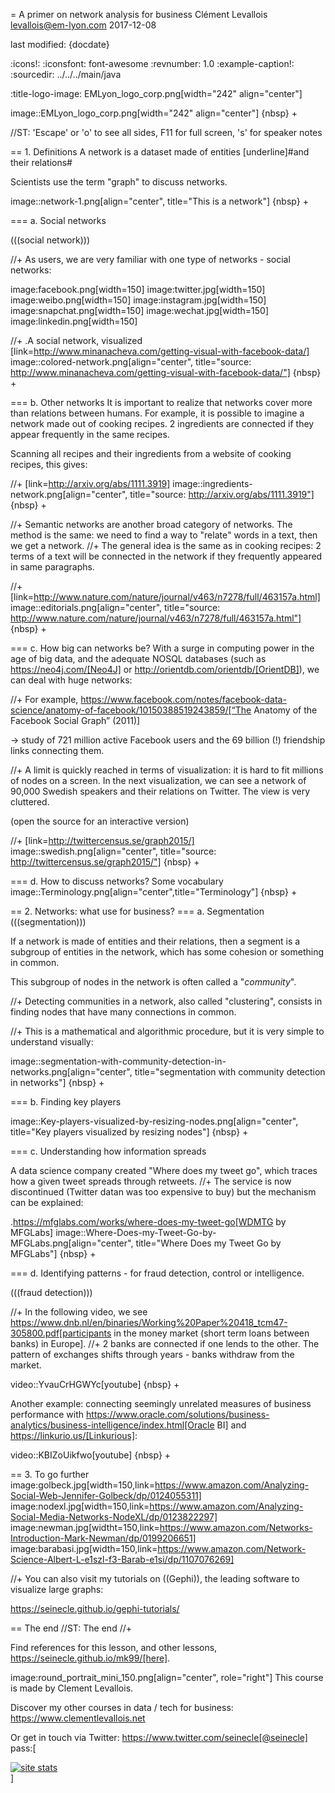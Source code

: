 = A primer on network analysis for business
Clément Levallois <levallois@em-lyon.com>
2017-12-08

last modified: {docdate}

:icons!:
:iconsfont:   font-awesome
:revnumber: 1.0
:example-caption!:
:sourcedir: ../../../main/java

:title-logo-image: EMLyon_logo_corp.png[width="242" align="center"]

image::EMLyon_logo_corp.png[width="242" align="center"]
{nbsp} +

//ST: 'Escape' or 'o' to see all sides, F11 for full screen, 's' for speaker notes


== 1. Definitions
A network is a dataset made of entities [underline]#and their relations#

Scientists use the term "graph" to discuss networks.

image::network-1.png[align="center", title="This is a network"]
{nbsp} +

=== a. Social networks

(((social network)))

//+
As users, we are very familiar with one type of networks - social networks:

image:facebook.png[width=150]
image:twitter.jpg[width=150]
image:weibo.png[width=150]
image:instagram.jpg[width=150]
image:snapchat.png[width=150]
image:wechat.jpg[width=150]
image:linkedin.png[width=150]

//+
.A social network, visualized
[link=http://www.minanacheva.com/getting-visual-with-facebook-data/]
image::colored-network.png[align="center", title="source: http://www.minanacheva.com/getting-visual-with-facebook-data/"]
{nbsp} +


=== b. Other networks
It is important to realize that networks cover more than relations between humans.
For example, it is possible to imagine a network made out of cooking recipes.
2 ingredients are connected if they appear frequently in the same recipes.

Scanning all recipes and their ingredients from a website of cooking recipes, this gives:

//+
[link=http://arxiv.org/abs/1111.3919]
image::ingredients-network.png[align="center", title="source: http://arxiv.org/abs/1111.3919"]
{nbsp} +

//+
Semantic networks are another broad category of networks.
The method is the same: we need to find a way to "relate" words in a text, then we get a network.
//+
The general idea is the same as in cooking recipes: 2 terms of a text will be connected in the network if they frequently appeared in same paragraphs.

//+
[link=http://www.nature.com/nature/journal/v463/n7278/full/463157a.html]
image::editorials.png[align="center", title="source: http://www.nature.com/nature/journal/v463/n7278/full/463157a.html"]
{nbsp} +

=== c. How big can networks be?
With a surge in computing power in the age of big data, and the adequate NOSQL databases (such as https://neo4j.com/[Neo4J] or http://orientdb.com/orientdb/[OrientDB]), we can deal with huge networks:

//+
For example, https://www.facebook.com/notes/facebook-data-science/anatomy-of-facebook/10150388519243859/[“The Anatomy of the Facebook Social Graph” (2011)]

-> study of 721 million active Facebook users and the 69 billion (!) friendship links connecting them.

//+
A limit is quickly reached in terms of visualization: it is hard to fit millions of nodes on a screen.
In the next visualization, we can see a network of 90,000 Swedish speakers and their relations on Twitter. The view is very cluttered.

(open the source for an interactive version)

//+
[link=http://twittercensus.se/graph2015/]
image::swedish.png[align="center", title="source: http://twittercensus.se/graph2015/"]
{nbsp} +


=== d. How to discuss networks? Some vocabulary
image::Terminology.png[align="center",title="Terminology"]
{nbsp} +

== 2. Networks: what use for business?
=== a. Segmentation
(((segmentation)))

If a network is made of entities and their relations, then a segment is a subgroup of entities in the network, which has some cohesion or something in common.

This subgroup of nodes in the network is often called a "*community*".

//+
Detecting communities in a network, also called "clustering", consists in finding nodes that have many connections in common.

//+
This is a mathematical and algorithmic procedure, but it is very simple to understand visually:

image::segmentation-with-community-detection-in-networks.png[align="center", title="segmentation with community detection in networks"]
{nbsp} +

=== b. Finding key players

image::Key-players-visualized-by-resizing-nodes.png[align="center", title="Key players visualized by resizing nodes"]
{nbsp} +

=== c. Understanding how information spreads

A data science company created "Where does my tweet go", which traces how a given tweet spreads through retweets.
//+
The service is now discontinued (Twitter datan was too expensive to buy) but the mechanism can be explained:

.https://mfglabs.com/works/where-does-my-tweet-go[WDMTG by MFGLabs]
image::Where-Does-my-Tweet-Go-by-MFGLabs.png[align="center", title="Where Does my Tweet Go by MFGLabs"]
{nbsp} +


=== d. Identifying patterns - for fraud detection, control or intelligence.

(((fraud detection)))

//+
In the following video, we see https://www.dnb.nl/en/binaries/Working%20Paper%20418_tcm47-305800.pdf[participants in the money market (short term loans between banks) in Europe].
//+
2 banks are connected if one lends to the other. The pattern of exchanges shifts through years - banks withdraw from the market.

video::YvauCrHGWYc[youtube]
{nbsp} +

Another example: connecting seemingly unrelated measures of business performance with https://www.oracle.com/solutions/business-analytics/business-intelligence/index.html[Oracle BI] and https://linkurio.us/[Linkurious]:

video::KBIZoUikfwo[youtube]
{nbsp} +


== 3. To go further
image:golbeck.jpg[width=150,link=https://www.amazon.com/Analyzing-Social-Web-Jennifer-Golbeck/dp/0124055311]
image:nodexl.jpg[width=150,link=https://www.amazon.com/Analyzing-Social-Media-Networks-NodeXL/dp/0123822297]
image:newman.jpg[widtht=150,link=https://www.amazon.com/Networks-Introduction-Mark-Newman/dp/0199206651]
image:barabasi.jpg[width=150,link=https://www.amazon.com/Network-Science-Albert-L-e1szl-f3-Barab-e1si/dp/1107076269]

//+
You can also visit my tutorials on ((Gephi)), the leading software to visualize large graphs:

https://seinecle.github.io/gephi-tutorials/

== The end
//ST: The end
//+

Find references for this lesson, and other lessons, https://seinecle.github.io/mk99/[here].

image:round_portrait_mini_150.png[align="center", role="right"]
This course is made by Clement Levallois.

Discover my other courses in data / tech for business: https://www.clementlevallois.net

Or get in touch via Twitter: https://www.twitter.com/seinecle[@seinecle]
pass:[    <!-- Start of StatCounter Code for Default Guide -->
    <script type="text/javascript">
        var sc_project = 11411204;
        var sc_invisible = 1;
        var sc_security = "7b86ca26";
        var scJsHost = (("https:" == document.location.protocol) ?
            "https://secure." : "http://www.");
        document.write("<sc" + "ript type='text/javascript' src='" +
            scJsHost +
            "statcounter.com/counter/counter.js'></" + "script>");
    </script>
    <noscript><div class="statcounter"><a title="site stats"
    href="http://statcounter.com/" target="_blank"><img
    class="statcounter"
    src="//c.statcounter.com/11411204/0/7b86ca26/1/" alt="site
    stats"></a></div></noscript>
    <!-- End of StatCounter Code for Default Guide -->]
